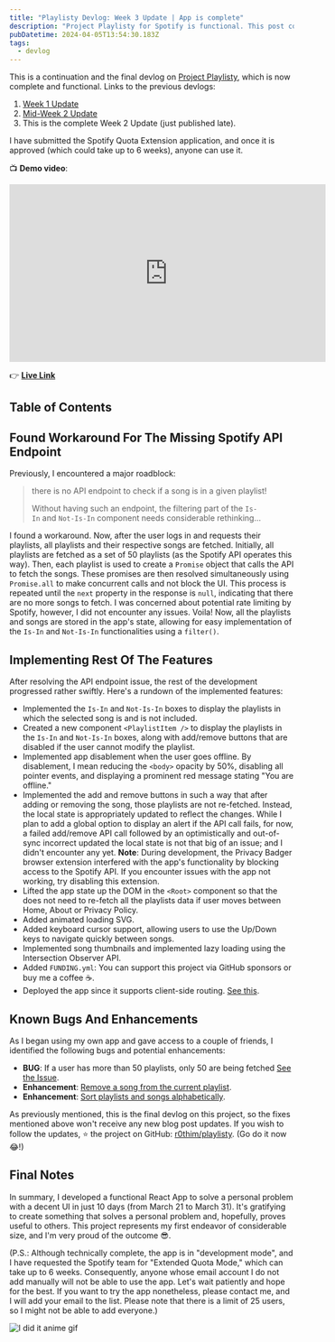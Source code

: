 ```yaml
---
title: "Playlisty Devlog: Week 3 Update | App is complete"
description: "Project Playlisty for Spotify is functional. This post covers how I worked around an API limit and rest of the development through deployment on Vercel."
pubDatetime: 2024-04-05T13:54:30.183Z
tags:
  - devlog
---
```


This is a continuation and the final devlog on [Project Playlisty](https://github.com/r0hitm/playlisty), which is now complete and functional. Links to the previous devlogs:

1. [Week 1 Update](/posts/project-playlisty-devlog-week-1)
2. [Mid-Week 2 Update](/posts/project-playlisty-devlog-midweek-2)
3. This is the complete Week 2 Update (just published late).

I have submitted the Spotify Quota Extension application, and once it is approved (which could take up to 6 weeks), anyone can use it.

📺 **Demo video**:

<iframe width="560" height="315" src="https://www.youtube.com/embed/9ssFiGuGMhg?si=Dnl5ZeQN_js-i2Xi" title="YouTube video player" frameborder="0" allow="accelerometer; autoplay; clipboard-write; encrypted-media; gyroscope; picture-in-picture; web-share" referrerpolicy="strict-origin-when-cross-origin" allowfullscreen></iframe>

👉 [**Live Link**](https://playlisty-spotify.vercel.app)

## Table of Contents

## Found Workaround For The Missing Spotify API Endpoint

Previously, I encountered a major roadblock:

> there is no API endpoint to check if a song is in a given playlist!
>
> Without having such an endpoint, the filtering part of the `Is-In` and `Not-Is-In` component needs considerable rethinking...

I found a workaround. Now, after the user logs in and requests their playlists, all playlists and their respective songs are fetched. Initially, all playlists are fetched as a set of 50 playlists (as the Spotify API operates this way). Then, each playlist is used to create a `Promise` object that calls the API to fetch the songs. These promises are then resolved simultaneously using `Promise.all` to make concurrent calls and not block the UI. This process is repeated until the `next` property in the response is `null`, indicating that there are no more songs to fetch. I was concerned about potential rate limiting by Spotify, however, I did not encounter any issues. Voila! Now, all the playlists and songs are stored in the app's state, allowing for easy implementation of the `Is-In` and `Not-Is-In` functionalities using a `filter()`.

## Implementing Rest Of The Features

After resolving the API endpoint issue, the rest of the development progressed rather swiftly. Here's a rundown of the implemented features:

- Implemented the `Is-In` and `Not-Is-In` boxes to display the playlists in which the selected song is and is not included.
- Created a new component `<PlaylistItem />` to display the playlists in the `Is-In` and `Not-Is-In` boxes, along with add/remove buttons that are disabled if the user cannot modify the playlist.
- Implemented app disablement when the user goes offline. By disablement, I mean reducing the `<body>` opacity by 50%, disabling all pointer events, and displaying a prominent red message stating "You are offline."
- Implemented the add and remove buttons in such a way that after adding or removing the song, those playlists are not re-fetched. Instead, the local state is appropriately updated to reflect the changes. While I plan to add a global option to display an alert if the API call fails, for now, a failed add/remove API call followed by an optimistically and out-of-sync incorrect updated the local state is not that big of an issue; and I didn't encounter any yet. **Note**: During development, the Privacy Badger browser extension interfered with the app's functionality by blocking access to the Spotify API. If you encounter issues with the app not working, try disabling this extension.
- Lifted the app state up the DOM in the `<Root>` component so that the does not need to re-fetch all the playlists data if user moves between Home, About or Privacy Policy.
- Added animated loading SVG.
- Added keyboard cursor support, allowing users to use the Up/Down keys to navigate quickly between songs.
- Implemented song thumbnails and implemented lazy loading using the Intersection Observer API.
- Added `FUNDING.yml`: You can support this project via GitHub sponsors or buy me a coffee ☕.
- Deployed the app since it supports client-side routing. [See this](/posts/fix-react-router-on-github-pages).

## Known Bugs And Enhancements

As I began using my own app and gave access to a couple of friends, I identified the following bugs and potential enhancements:

- **BUG**: If a user has more than 50 playlists, only 50 are being fetched [See the Issue](https://github.com/r0hitm/playlisty/issues/1).
- **Enhancement**: [Remove a song from the current playlist](https://github.com/r0hitm/playlisty/issues/2).
- **Enhancement**: [Sort playlists and songs alphabetically](https://github.com/r0hitm/playlisty/issues/3).

As previously mentioned, this is the final devlog on this project, so the fixes mentioned above won't receive any new blog post updates. If you wish to follow the updates, ⭐ the project on GitHub: [r0thim/playlisty](https://github.com/r0hitm/playlisty). (Go do it now 😂!)

## Final Notes

In summary, I developed a functional React App to solve a personal problem with a decent UI in just 10 days (from March 21 to March 31). It's gratifying to create something that solves a personal problem and, hopefully, proves useful to others. This project represents my first endeavor of considerable size, and I'm very proud of the outcome 😎.

(P.S.: Although technically complete, the app is in "development mode", and I have requested the Spotify team for "Extended Quota Mode," which can take up to 6 weeks. Consequently, anyone whose email account I do not add manually will not be able to use the app. Let's wait patiently and hope for the best. If you want to try the app nonetheless, please contact me, and I will add your email to the list. Please note that there is a limit of 25 users, so I might not be able to add everyone.)

![I did it anime gif](https://media1.tenor.com/m/7bhQfED5lqkAAAAC/hinata-shoyo.gif)
